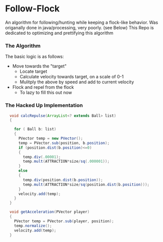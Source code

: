 Follow-Flock
============

An algorithm for following/hunting while keeping a flock-like behavior.
Was origanally done in java/processing, very poorly. (see Below)
This Repo is dedicated to optimizing and prettifying this algorithm

### The Algorithm
The basic logic is as follows:
* Move towards the "target" 
  * Locate target
  * Calculate velocity towards target, on a scale of 0-1
  * Mulitply the above by speed and add to current velocity
* Flock and repel from the flock
  * To lazy to fill this out now

### The Hacked Up Implementation
```java
  void calcRepulse(ArrayList<? extends Ball> list)
  {

    for ( Ball b: list)
    {
      PVector temp = new PVector();
      temp = PVector.sub(position, b.position);
      if (position.dist(b.position)<=0)
      {
        temp.div(.00001);   
        temp.mult(ATTRACTION*size/sq(.000001));
      }
      else
      {
        temp.div(position.dist(b.position));   
        temp.mult(ATTRACTION*size/sq(position.dist(b.position)));
      }
      velocity.add(temp);
    }
  }

  void getAcceleration(PVector player)
  {
    PVector temp = PVector.sub(player, position);
    temp.normalize();
    velocity.add(temp);
  }
```
